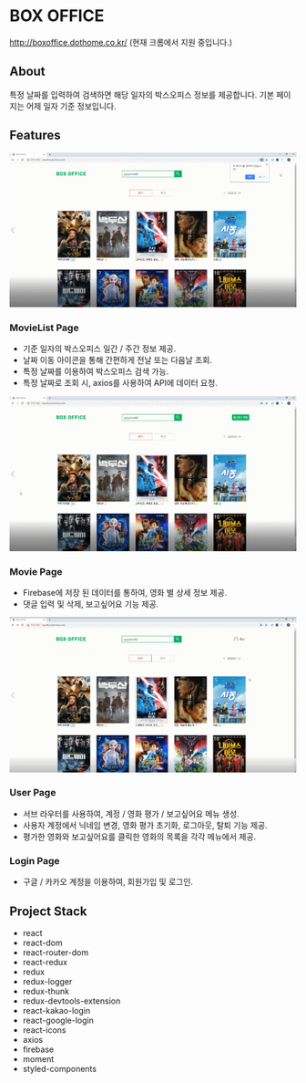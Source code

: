 # BOX OFFICE

http://boxoffice.dothome.co.kr/
(현재 크롬에서 지원 중입니다.)

## About

특정 날짜를 입력하여 검색하면 해당 일자의 박스오피스 정보를 제공합니다.
기본 페이지는 어제 일자 기준 정보입니다.

## Features

![MovieListPage](./readme/MovieListPage.gif)

### MovieList Page

- 기준 일자의 박스오피스 일간 / 주간 정보 제공.
- 날짜 이동 아이콘을 통해 간편하게 전날 또는 다음날 조회.
- 특정 날짜를 이용하여 박스오피스 검색 가능.
- 특정 날짜로 조회 시, axios를 사용하여 API에 데이터 요청.

![MoviePage](./readme/MoviePage.gif)

### Movie Page

- Firebase에 저장 된 데이터를 통하여, 영화 별 상세 정보 제공.
- 댓글 입력 및 삭제, 보고싶어요 기능 제공.

![UserPage](./readme/UserPage.gif)

### User Page

- 서브 라우터를 사용하여, 계정 / 영화 평가 / 보고싶어요 메뉴 생성.
- 사용자 계정에서 닉네임 변경, 영화 평가 초기화, 로그아웃, 탈퇴 기능 제공.
- 평가한 영화와 보고싶어요를 클릭한 영화의 목록을 각각 메뉴에서 제공.

### Login Page

- 구글 / 카카오 계정을 이용하여, 회원가입 및 로그인.

## Project Stack

- react
- react-dom
- react-router-dom
- react-redux
- redux
- redux-logger
- redux-thunk
- redux-devtools-extension
- react-kakao-login
- react-google-login
- react-icons
- axios
- firebase
- moment
- styled-components
